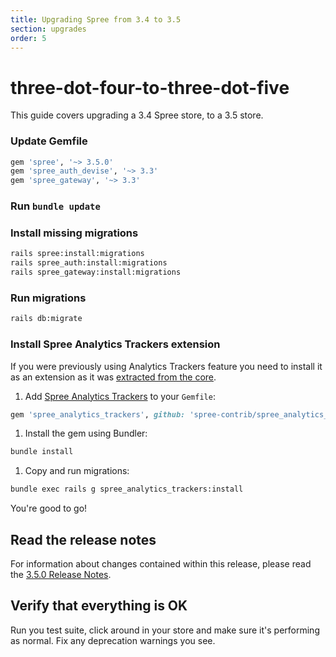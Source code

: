 ```yaml
---
title: Upgrading Spree from 3.4 to 3.5
section: upgrades
order: 5
---
```


# three-dot-four-to-three-dot-five

This guide covers upgrading a 3.4 Spree store, to a 3.5 store.

### Update Gemfile

```ruby
gem 'spree', '~> 3.5.0'
gem 'spree_auth_devise', '~> 3.3'
gem 'spree_gateway', '~> 3.3'
```

### Run `bundle update`

### Install missing migrations

```bash
rails spree:install:migrations
rails spree_auth:install:migrations
rails spree_gateway:install:migrations
```

### Run migrations

```bash
rails db:migrate
```

### Install Spree Analytics Trackers extension

If you were previously using Analytics Trackers feature you need to install it as an extension as it was [extracted from the core](https://github.com/spree/spree/pull/8408).

1. Add [Spree Analytics Trackers](https://github.com/spree-contrib/spree_analytics_trackers) to your `Gemfile`:

```ruby
gem 'spree_analytics_trackers', github: 'spree-contrib/spree_analytics_trackers'
```

1. Install the gem using Bundler:

```bash
bundle install
```

1. Copy and run migrations:

```bash
bundle exec rails g spree_analytics_trackers:install
```

You're good to go!

## Read the release notes

For information about changes contained within this release, please read the [3.5.0 Release Notes](http://guides.spreecommerce.org/release_notes/spree_3_5_0.html).

## Verify that everything is OK

Run you test suite, click around in your store and make sure it's performing as normal. Fix any deprecation warnings you see.

